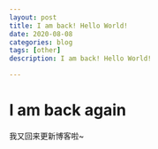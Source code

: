 ```yaml
---
layout: post
title: I am back! Hello World!
date: 2020-08-08
categories: blog
tags: [other]
description: I am back! Hello World!

---
```


# I am back again

我又回来更新博客啦~